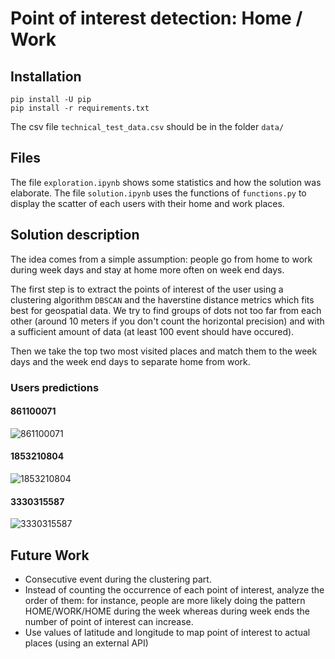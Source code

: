 # Point of interest detection: Home / Work

## Installation

```
pip install -U pip
pip install -r requirements.txt
```

The csv file `technical_test_data.csv` should be in the folder `data/`

## Files

The file `exploration.ipynb` shows some statistics and how the solution was
elaborate. The file `solution.ipynb` uses the functions of `functions.py` to
display the scatter of each users with their home and work places.

## Solution description

The idea comes from a simple assumption: people go from home to work during
week days and stay at home more often on week end days.

The first step is to extract the points of interest of the user using a
clustering algorithm `DBSCAN` and the haverstine distance metrics which fits
best for geospatial data.
We try to find groups of dots not too far from each other (around 10 meters if you
don't count the horizontal precision) and with a sufficient amount of data (at
least 100 event should have occured).

Then we take the top two most visited places and match them to the week days
and the week end days to separate home from work.

### Users predictions

#### 861100071
![861100071](https://user-images.githubusercontent.com/7115035/161342921-426bfcdb-af77-4571-87a1-04db19ce547b.png)

#### 1853210804
![1853210804](https://user-images.githubusercontent.com/7115035/161342924-a7b51653-c3d2-4ebd-ae37-ed2d5478a17d.png)

#### 3330315587
![3330315587](https://user-images.githubusercontent.com/7115035/161342926-c7697022-6389-48a0-8c3e-864f3adc40b3.png)

## Future Work

- Consecutive event during the clustering part.
- Instead of counting the occurrence of each point of interest, analyze the order
of them: for instance, people are more likely doing the pattern HOME/WORK/HOME
during the week whereas during week ends the number of point of interest can
increase.
- Use values of latitude and longitude to map point of interest to actual places (using an external API)


